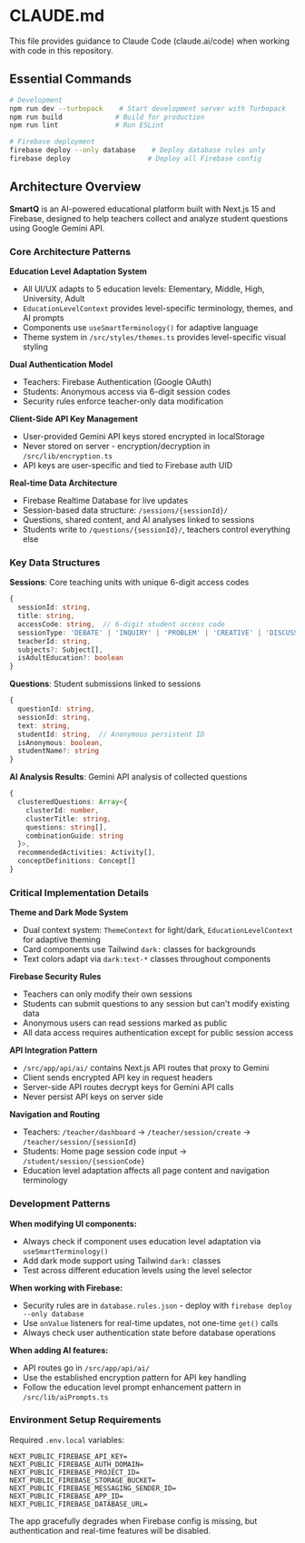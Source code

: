 # CLAUDE.md

This file provides guidance to Claude Code (claude.ai/code) when working with code in this repository.

## Essential Commands

```bash
# Development
npm run dev --turbopack    # Start development server with Turbopack
npm run build             # Build for production
npm run lint              # Run ESLint

# Firebase deployment
firebase deploy --only database    # Deploy database rules only
firebase deploy                   # Deploy all Firebase config
```

## Architecture Overview

**SmartQ** is an AI-powered educational platform built with Next.js 15 and Firebase, designed to help teachers collect and analyze student questions using Google Gemini API.

### Core Architecture Patterns

**Education Level Adaptation System**
- All UI/UX adapts to 5 education levels: Elementary, Middle, High, University, Adult
- `EducationLevelContext` provides level-specific terminology, themes, and AI prompts
- Components use `useSmartTerminology()` for adaptive language
- Theme system in `/src/styles/themes.ts` provides level-specific visual styling

**Dual Authentication Model**
- Teachers: Firebase Authentication (Google OAuth)
- Students: Anonymous access via 6-digit session codes
- Security rules enforce teacher-only data modification

**Client-Side API Key Management**
- User-provided Gemini API keys stored encrypted in localStorage
- Never stored on server - encryption/decryption in `/src/lib/encryption.ts`
- API keys are user-specific and tied to Firebase auth UID

**Real-time Data Architecture**
- Firebase Realtime Database for live updates
- Session-based data structure: `/sessions/{sessionId}/`
- Questions, shared content, and AI analyses linked to sessions
- Students write to `/questions/{sessionId}/`, teachers control everything else

### Key Data Structures

**Sessions**: Core teaching units with unique 6-digit access codes
```typescript
{
  sessionId: string,
  title: string,
  accessCode: string,  // 6-digit student access code
  sessionType: 'DEBATE' | 'INQUIRY' | 'PROBLEM' | 'CREATIVE' | 'DISCUSSION' | 'QNA',
  teacherId: string,
  subjects?: Subject[],
  isAdultEducation?: boolean
}
```

**Questions**: Student submissions linked to sessions
```typescript
{
  questionId: string,
  sessionId: string,
  text: string,
  studentId: string,  // Anonymous persistent ID
  isAnonymous: boolean,
  studentName?: string
}
```

**AI Analysis Results**: Gemini API analysis of collected questions
```typescript
{
  clusteredQuestions: Array<{
    clusterId: number,
    clusterTitle: string,
    questions: string[],
    combinationGuide: string
  }>,
  recommendedActivities: Activity[],
  conceptDefinitions: Concept[]
}
```

### Critical Implementation Details

**Theme and Dark Mode System**
- Dual context system: `ThemeContext` for light/dark, `EducationLevelContext` for adaptive theming
- Card components use Tailwind `dark:` classes for backgrounds
- Text colors adapt via `dark:text-*` classes throughout components

**Firebase Security Rules**
- Teachers can only modify their own sessions
- Students can submit questions to any session but can't modify existing data
- Anonymous users can read sessions marked as public
- All data access requires authentication except for public session access

**API Integration Pattern**
- `/src/app/api/ai/` contains Next.js API routes that proxy to Gemini
- Client sends encrypted API key in request headers
- Server-side API routes decrypt keys for Gemini API calls
- Never persist API keys on server side

**Navigation and Routing**
- Teachers: `/teacher/dashboard` → `/teacher/session/create` → `/teacher/session/{sessionId}`
- Students: Home page session code input → `/student/session/{sessionCode}`
- Education level adaptation affects all page content and navigation terminology

### Development Patterns

**When modifying UI components:**
- Always check if component uses education level adaptation via `useSmartTerminology()`
- Add dark mode support using Tailwind `dark:` classes
- Test across different education levels using the level selector

**When working with Firebase:**
- Security rules are in `database.rules.json` - deploy with `firebase deploy --only database`
- Use `onValue` listeners for real-time updates, not one-time `get()` calls
- Always check user authentication state before database operations

**When adding AI features:**
- API routes go in `/src/app/api/ai/`
- Use the established encryption pattern for API key handling
- Follow the education level prompt enhancement pattern in `/src/lib/aiPrompts.ts`

### Environment Setup Requirements

Required `.env.local` variables:
```
NEXT_PUBLIC_FIREBASE_API_KEY=
NEXT_PUBLIC_FIREBASE_AUTH_DOMAIN=
NEXT_PUBLIC_FIREBASE_PROJECT_ID=
NEXT_PUBLIC_FIREBASE_STORAGE_BUCKET=
NEXT_PUBLIC_FIREBASE_MESSAGING_SENDER_ID=
NEXT_PUBLIC_FIREBASE_APP_ID=
NEXT_PUBLIC_FIREBASE_DATABASE_URL=
```

The app gracefully degrades when Firebase config is missing, but authentication and real-time features will be disabled.